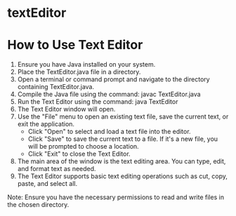 # textEditor
# How to Use Text Editor

1. Ensure you have Java installed on your system.
2. Place the TextEditor.java file in a directory.
3. Open a terminal or command prompt and navigate to the directory containing TextEditor.java.
4. Compile the Java file using the command:
   javac TextEditor.java
5. Run the Text Editor using the command:
   java TextEditor
6. The Text Editor window will open.
7. Use the "File" menu to open an existing text file, save the current text, or exit the application.
   - Click "Open" to select and load a text file into the editor.
   - Click "Save" to save the current text to a file. If it's a new file, you will be prompted to choose a location.
   - Click "Exit" to close the Text Editor.
8. The main area of the window is the text editing area. You can type, edit, and format text as needed.
9. The Text Editor supports basic text editing operations such as cut, copy, paste, and select all.

Note: Ensure you have the necessary permissions to read and write files in the chosen directory.


